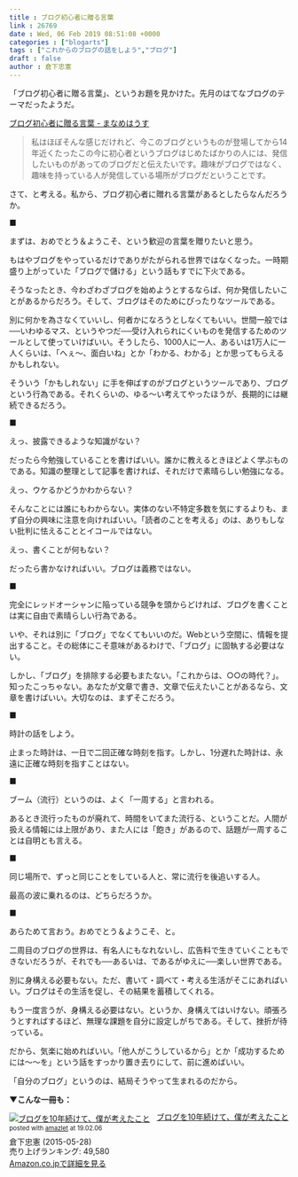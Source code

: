 ```yaml
---
title : ブログ初心者に贈る言葉
link : 26769
date : Wed, 06 Feb 2019 08:51:08 +0000
categories : ["blogarts"]
tags : ["これからのブログの話をしよう","ブログ"]
draft : false
author : 倉下忠憲
---
```


「ブログ初心者に贈る言葉」、というお題を見かけた。先月のはてなブログのテーマだったようだ。

<a href="http://maname.hatenablog.com/entry/2019/01/13/233000">ブログ初心者に贈る言葉 - まなめはうす</a>

<blockquote>
私はほぼそんな感じだけれど、今このブログというものが登場してから14年近くたったこの今に初心者というブログはじめたばかりの人には、発信したいものがあってのブログだと伝えたいです。趣味がブログではなく、趣味を持っている人が発信している場所がブログだということです。
</blockquote>

さて、と考える。私から、ブログ初心者に贈れる言葉があるとしたらなんだろうか。

■

まずは、おめでとう＆ようこそ、という歓迎の言葉を贈りたいと思う。

もはやブログをやっているだけでありがたがられる世界ではなくなった。一時期盛り上がっていた「ブログで儲ける」という話もすでに下火である。

そうなったとき、今わざわざブログを始めようとするならば、何か発信したいことがあるからだろう。そして、ブログはそのためにぴったりなツールである。

別に何かを為さなくていいし、何者かになろうとしなくてもいい。世間一般では──いわゆるマス、というやつだ──受け入れられにくいものを発信するためのツールとして使っていけばいい。そうしたら、1000人に一人、あるいは1万人に一人くらいは、「へぇ〜、面白いね」とか「わかる、わかる」とか思ってもらえるかもしれない。

そういう「かもしれない」に手を伸ばすのがブログというツールであり、ブログという行為である。それくらいの、ゆる〜い考えてやったほうが、長期的には継続できるだろう。

■

えっ、披露できるような知識がない？

だったら今勉強していることを書けばいい。誰かに教えるときほどよく学ぶものである。知識の整理として記事を書ければ、それだけで素晴らしい勉強になる。

えっ、ウケるかどうかわからない？

そんなことには誰にもわからない。実体のない不特定多数を気にするよりも、まず自分の興味に注意を向ければいい。「読者のことを考える」のは、ありもしない批判に怯えることとイコールではない。

えっ、書くことが何もない？

だったら書かなければいい。ブログは義務ではない。

■

完全にレッドオーシャンに陥っている競争を頭からどければ、ブログを書くことは実に自由で素晴らしい行為である。

いや、それは別に「ブログ」でなくてもいいのだ。Webという空間に、情報を提出すること。その総体にこそ意味があるわけで、「ブログ」に固執する必要はない。

しかし、「ブログ」を排除する必要もまたない。「これからは、○○の時代？」。知ったこっちゃない。あなたが文章で書き、文章で伝えたいことがあるなら、文章を書けばいい。大切なのは、まずそこだろう。

■

時計の話をしよう。

止まった時計は、一日で二回正確な時刻を指す。しかし、1分遅れた時計は、永遠に正確な時刻を指すことはない。

■

ブーム（流行）というのは、よく「一周する」と言われる。

あるとき流行ったものが廃れて、時間をいてまた流行る、ということだ。人間が扱える情報には上限があり、また人には「飽き」があるので、話題が一周することは自明とも言える。

■

同じ場所で、ずっと同じことをしている人と、常に流行を後追いする人。

最高の波に乗れるのは、どちらだろうか。

■

あらためて言おう。おめでとう＆ようこそ、と。

二周目のブログの世界は、有名人にもなれないし、広告料で生きていくこともできないだろうが、それでも──あるいは、であるがゆえに──楽しい世界である。

別に身構える必要もない。ただ、書いて・調べて・考える生活がそこにあればいい。ブログはその生活を促し、その結果を蓄積してくれる。

もう一度言うが、身構える必要はない。というか、身構えてはいけない。頑張ろうとすればするほど、無理な課題を自分に設定しがちである。そして、挫折が待っている。

だから、気楽に始めればいい。「他人がこうしているから」とか「成功するためには〜〜を」という話をすっかり置き去りにして、前に進めばいい。

「自分のブログ」というのは、結局そうやって生まれるのだから。

<strong>▼こんな一冊も：</strong>

<div class="amazlet-box" style="margin-bottom:0px;"><div class="amazlet-image" style="float:left;margin:0px 12px 1px 0px;"><a href="http://www.amazon.co.jp/exec/obidos/ASIN/B00YI05M1K/rashita1000-22/ref=nosim/" name="amazletlink" target="_blank"><img src="https://images-fe.ssl-images-amazon.com/images/I/41qzGeKnNEL._SL160_.jpg" alt="ブログを10年続けて、僕が考えたこと" style="border: none;" /></a></div><div class="amazlet-info" style="line-height:120%; margin-bottom: 10px"><div class="amazlet-name" style="margin-bottom:10px;line-height:120%"><a href="http://www.amazon.co.jp/exec/obidos/ASIN/B00YI05M1K/rashita1000-22/ref=nosim/" name="amazletlink" target="_blank">ブログを10年続けて、僕が考えたこと</a><div class="amazlet-powered-date" style="font-size:80%;margin-top:5px;line-height:120%">posted with <a href="http://www.amazlet.com/" title="amazlet" target="_blank">amazlet</a> at 19.02.06</div></div><div class="amazlet-detail">倉下忠憲 (2015-05-28)<br />売り上げランキング: 49,580<br /></div><div class="amazlet-sub-info" style="float: left;"><div class="amazlet-link" style="margin-top: 5px"><a href="http://www.amazon.co.jp/exec/obidos/ASIN/B00YI05M1K/rashita1000-22/ref=nosim/" name="amazletlink" target="_blank">Amazon.co.jpで詳細を見る</a></div></div></div><div class="amazlet-footer" style="clear: left"></div></div>
